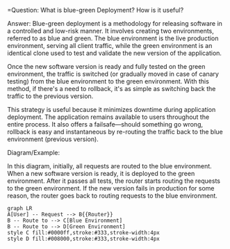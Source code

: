 =Question: What is blue-green Deployment? How is it useful?

Answer: Blue-green deployment is a methodology for releasing software in a controlled and low-risk manner. It involves creating two environments, referred to as blue and green. The blue environment is the live production environment, serving all client traffic, while the green environment is an identical clone used to test and validate the new version of the application.

Once the new software version is ready and fully tested on the green environment, the traffic is switched (or gradually moved in case of canary testing) from the blue environment to the green environment. With this method, if there's a need to rollback, it's as simple as switching back the traffic to the previous version.

This strategy is useful because it minimizes downtime during application deployment. The application remains available to users throughout the entire process. It also offers a failsafe—should something go wrong, rollback is easy and instantaneous by re-routing the traffic back to the blue environment (previous version).

Diagram/Example:


In this diagram, initially, all requests are routed to the blue environment. When a new software version is ready, it is deployed to the green environment. After it passes all tests, the router starts routing the requests to the green environment. If the new version fails in production for some reason, the router goes back to routing requests to the blue environment.
``` mermaid
graph LR
A[User] -- Request --> B{{Router}}
B -- Route to --> C[Blue Environment]
B -- Route to --> D[Green Environment]
style C fill:#0000ff,stroke:#333,stroke-width:4px
style D fill:#008000,stroke:#333,stroke-width:4px